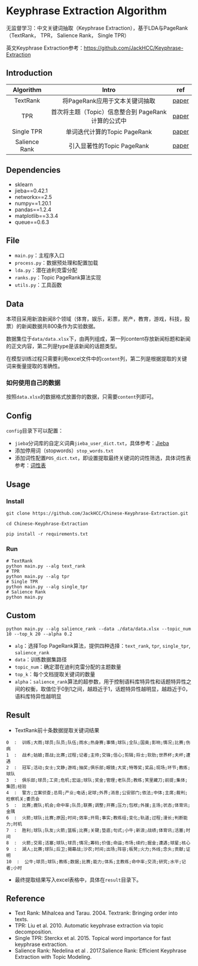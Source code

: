 # Keyphrase Extraction Algorithm

无监督学习：中文关键词抽取（Keyphrase Extraction），基于LDA与PageRank（TextRank， TPR， Salience Rank， Single TPR）

英文Keyphrase Extraction参考：https://github.com/JackHCC/Keyphrase-Extraction

## Introduction

|   Algorithm   |                        Intro                        |                             ref                              |
| :-----------: | :-------------------------------------------------: | :----------------------------------------------------------: |
|   TextRank    |           将PageRank应用于文本关键词抽取            |        [paper](https://aclanthology.org/W04-3252.pdf)        |
|      TPR      | 首次将主题（Topic）信息整合到 PageRank 计算的公式中 |        [paper](https://aclanthology.org/D10-1036.pdf)        |
|  Single TPR   |            单词迭代计算的Topic  PageRank            | [paper](https://biblio.ugent.be/publication/5974208/file/5974209.pdf) |
| Salience Rank |             引入显著性的Topic  PageRank             |         [paper](https://aclanthology.org/P17-2084/)          |

## Dependencies
  - sklearn
  - jieba==0.42.1
  - networkx==2.5
  - numpy==1.20.1
  - pandas==1.2.4
  - matplotlib==3.3.4
  - queue==0.6.3

## File

- `main.py`：主程序入口
- `process.py`：数据预处理和配置加载
- `lda.py`：潜在迪利克雷分配
- `ranks.py`：Topic PageRank算法实现
- `utils.py`：工具函数

## Data

本项目采用新浪新闻8个领域（体育，娱乐，彩票，房产，教育，游戏，科技，股票）的新闻数据共800条作为实验数据。

数据集位于`data/data.xlsx`下，由两列组成，第一列content存放新闻标题和新闻的正文内容，第二列是type是该新闻的话题类型。

在模型训练过程只需要利用excel文件中的`content`列，第二列是根据提取的关键词来衡量提取的准确性。

### 如何使用自己的数据

按照`data.xlsx`的数据格式放置你的数据，只需要`content`列即可。

## Config

`config`目录下可以配置：

- `jieba`分词库的自定义词典`jieba_user_dict.txt`，具体参考：[Jieba](https://github.com/fxsjy/jieba#%E8%BD%BD%E5%85%A5%E8%AF%8D%E5%85%B8)
- 添加停用词（stopwords）`stop_words.txt`
- 添加词性配置`POS_dict.txt`，即设置提取最终关键词的词性筛选，具体词性表参考：[词性表](https://blog.csdn.net/Yellow_python/article/details/83991967)

## Usage

### Install

```shell
git clone https://github.com/JackHCC/Chinese-Keyphrase-Extraction.git

cd Chinese-Keyphrase-Extraction

pip install -r requirements.txt
```

### Run

```shell
# TextRank
python main.py --alg text_rank
# TPR
python main.py --alg tpr
# Single TPR
python main.py --alg single_tpr
# Salience Rank
python main.py
```

## Custom

```shell
python main.py --alg salience_rank --data ./data/data.xlsx --topic_num 10 --top_k 20 --alpha 0.2
```

- `alg`：选择Top PageRank算法，提供四种选择：`text_rank`, `tpr`, `single_tpr`, `salience_rank`
- `data`：训练数据集路径
- `topic_num`：确定潜在迪利克雷分配的主题数量
- `top_k`：每个文档提取关键词的数量
- `alpha`：`salience_rank`算法的超参数，用于控制语料库特异性和话题特异性之间的权衡，取值位于0到1之间，越趋近于1，话题特异性越明显，越趋近于0，语料库特异性越明显

## Result

- TextRank前十条数据提取关键词结果

```
0  :  训练;大雨;球员;队员;队伍;雨水;热身赛;事情;球队;全队;国奥;影响;情况;比赛;伤病
1  :  战术;姑娘;首战;比赛;过程;记者;主帅;交锋;信心;剪辑;将士;软肋;世界杯;夫杯;遭遇
2  :  冠军;活动;女士;文静;游戏;抽奖;俱乐部;眼镜;大奖;特等奖;奖品;现场;环节;教练;球队
3  :  俱乐部;球员;工资;危机;宏运;球队;奖金;管理;老队员;教练;笑里藏刀;前提;集体;集团;经验
4  :  警方;立案侦查;总局;产业;电话;足球;外界;消息;公安部门;依法;中体;主席;裁判;检察机关;委员会
5  :  比赛;鹿队;机会;命中率;队员;联赛;调整;开赛;压力;包袱;外援;主场;状态;体育讯;金隅
6  :  火箭;球队;比赛;原因;时间;效率;开局;事实;教练组;变化;轨道;过程;漫长;判断能力;时机
7  :  胜利;球队;队友;火箭;篮板;比赛;关键;垫底;句式;小牛;新浪;战绩;体育讯;活塞;时间
8  :  火箭;交易;活塞;球队;球员;情况;筹码;价值;命运;市场;续约;掘金;遭遇;球星;核心
9  :  湖人;比赛;球队;后卫;揭幕战;沙农;时间;出场;阵容;板凳;火力;外线;念头;贡献;证明
10  :  公牛;球员;球队;教练;数据;比赛;能力;体系;主教练;命中率;交流;研究;水平;记者;小时
```

- 最终提取结果写入excel表格中，具体在`result`目录下。

## Reference

  - Text Rank: Mihalcea and Tarau. 2004. Textrank: Bringing order into texts.
  - TPR: Liu et al. 2010. Automatic keyphrase extraction via topic decomposition.
  - Single TPR: Sterckx et al. 2015. Topical word importance for fast keyphrase extraction.
  - Salience Rank: Nedelina et al . 2017.Salience Rank: Efficient Keyphrase Extraction with Topic Modeling.
